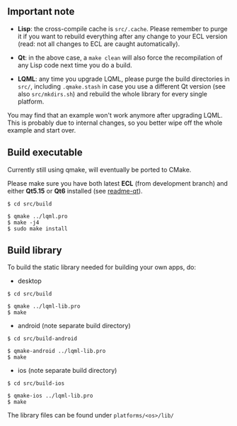 
Important note
--------------

* **Lisp**: the cross-compile cache is `src/.cache`. Please remember to purge
  it if you want to rebuild everything after any change to your ECL version
  (read: not all changes to ECL are caught automatically).

* **Qt**: in the above case, a `make clean` will also force the recompilation
  of any Lisp code next time you do a build.

* **LQML**: any time you upgrade LQML, please purge the build directories in
  `src/`, including `.qmake.stash` in case you use a different Qt version
  (see also `src/mkdirs.sh`) and rebuild the whole library for every single
  platform.

You may find that an example won't work anymore after upgrading LQML. This is
probably due to internal changes, so you better wipe off the whole example and
start over.



Build executable
----------------

Currently still using qmake, will eventually be ported to CMake.

Please make sure you have both latest **ECL** (from development branch) and
either **Qt5.15** or **Qt6** installed (see [readme-qt](readme-qt.md)).

```
$ cd src/build

$ qmake ../lqml.pro
$ make -j4
$ sudo make install
```


Build library
-------------

To build the static library needed for building your own apps, do:

* desktop
```
$ cd src/build

$ qmake ../lqml-lib.pro
$ make
```
* android (note separate build directory)
```
$ cd src/build-android

$ qmake-android ../lqml-lib.pro
$ make
```
* ios (note separate build directory)
```
$ cd src/build-ios

$ qmake-ios ../lqml-lib.pro
$ make
```
The library files can be found under `platforms/<os>/lib/`

